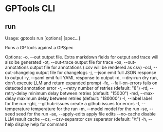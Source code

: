 # GPTools CLI

## run

Usage: gptools run [options] <tool> [spec...]

Runs a GPTools against a GPSpec

Options:
  -o, --out <string>               output file. Extra markdown fields for
                                   output and trace will also be generated
  -ot, --out-trace <string>        output file for trace
  -oa, --out-annotations <string>  output file for annotations (.csv will be
                                   rendered as csv)
  -ocl, --out-changelog <string>   output file for changelogs
  -j, --json                       emit full JSON response to output
  -y, --yaml                       emit full YAML response to output
  -d, --dry-run                    dry run, don't execute LLM and return
                                   expanded prompt
  -fe, --fail-on-errors            fails on detected annotation error
  -r, --retry <number>             number of retries (default: "8")
  -rd, --retry-delay <number>      minimum delay between retries (default:
                                   "15000")
  -md, --max-delay <number>        maximum delay between retries (default:
                                   "180000")
  -l, --label <string>             label for the run
  -ghi, --github-issues            create a github issues for errors
  -t, --temperature <number>       temperature for the run
  -m, --model <string>             model for the run
  -se, --seed <number>             seed for the run
  -ae, --apply-edits               apply file edits
  --no-cache                       disable LLM result cache
  --cs, --csv-separator <string>   csv separator (default: "\t")
  -h, --help                       display help for command
